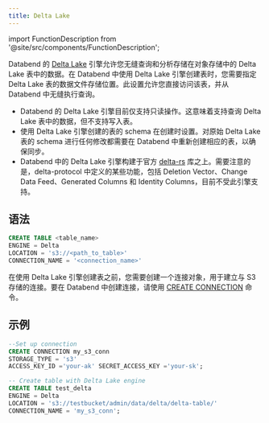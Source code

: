 ```yaml
---
title: Delta Lake
---
```


import FunctionDescription from '@site/src/components/FunctionDescription';

<FunctionDescription description="Introduced or updated: v1.2.262"/>

Databend 的 [Delta Lake](https://delta.io/) 引擎允许您无缝查询和分析存储在对象存储中的 Delta Lake 表中的数据。在 Databend 中使用 Delta Lake 引擎创建表时，您需要指定 Delta Lake 表的数据文件存储位置。此设置允许您直接访问该表，并从 Databend 中无缝执行查询。

- Databend 的 Delta Lake 引擎目前仅支持只读操作。这意味着支持查询 Delta Lake 表中的数据，但不支持写入表。
- 使用 Delta Lake 引擎创建的表的 schema 在创建时设置。对原始 Delta Lake 表的 schema 进行任何修改都需要在 Databend 中重新创建相应的表，以确保同步。
- Databend 中的 Delta Lake 引擎构建于官方 [delta-rs](https://github.com/delta-io/delta-rs) 库之上。需要注意的是，delta-protocol 中定义的某些功能，包括 Deletion Vector、Change Data Feed、Generated Columns 和 Identity Columns，目前不受此引擎支持。

## 语法

```sql
CREATE TABLE <table_name>
ENGINE = Delta
LOCATION = 's3://<path_to_table>'
CONNECTION_NAME = '<connection_name>'
```

在使用 Delta Lake 引擎创建表之前，您需要创建一个连接对象，用于建立与 S3 存储的连接。要在 Databend 中创建连接，请使用 [CREATE CONNECTION](/sql/sql-reference/connect-parameters) 命令。

## 示例

```sql
--Set up connection
CREATE CONNECTION my_s3_conn
STORAGE_TYPE = 's3'
ACCESS_KEY_ID ='your-ak' SECRET_ACCESS_KEY ='your-sk';

-- Create table with Delta Lake engine
CREATE TABLE test_delta
ENGINE = Delta
LOCATION = 's3://testbucket/admin/data/delta/delta-table/'
CONNECTION_NAME = 'my_s3_conn';
```
